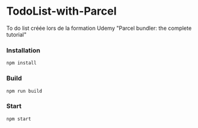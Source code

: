 # TodoList-with-Parcel
To do list créée lors de la formation Udemy "Parcel bundler: the complete tutorial"

### Installation
`npm install`

### Build
`npm run build`

### Start
`npm start`

